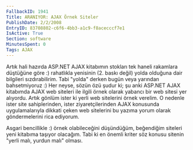 ```yaml
---
FallbackID: 1941
Title: ARANIYOR: AJAX Örnek Siteler
PublishDate: 2/2/2008
EntryID: 83708802-c6f6-4bb3-a1c9-f8acecccf7e1
IsActive: True
Section: software
MinutesSpent: 0
Tags: AJAX
---
```

Artık hali hazırda ASP.NET AJAX kitabımın stokları tek haneli rakamlara
düştüğüne göre :) rahatlıkla yenisinin (2. baskı değil) yolda olduğuna
dair bilgileri sızdırabilirim. Tabi "yolda" derken bugün veya yarından
bahsetmiyoruz :) Her neyse, sözün özü şudur ki; şu anki ASP.NET AJAX
kitabımda AJAX web siteleri ile ilgili örnek olarak yabancı bir web
sitesi yer alıyordu. Artık gönlüm ister ki yerli web sitelerini örnek
verelim. O nedenle ister site sahiplerinden, ister ziyaretçilerinden
AJAX konusunda uygulamalarıyla dikkati çeken web sitelerini bu yazıma
yorum olarak göndermelerini rica ediyorum.

Asgari bencillikle :) örnek olabileceğini düşündüğüm, beğendiğim
siteleri yeni kitabıma taşıyor olacağım. Tabi ki en önemli kriter söz
konusu sitenin "yerli malı, yurdun malı" olması.


